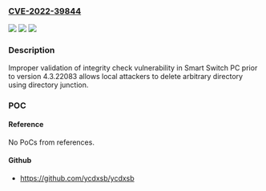### [CVE-2022-39844](https://cve.mitre.org/cgi-bin/cvename.cgi?name=CVE-2022-39844)
![](https://img.shields.io/static/v1?label=Product&message=Smart%20Switch%20PC&color=blue)
![](https://img.shields.io/static/v1?label=Version&message=%3C%204.3.22083%20&color=brighgreen)
![](https://img.shields.io/static/v1?label=Vulnerability&message=CWE-354%20Improper%20Validation%20of%20Integrity%20Check%20Value&color=brighgreen)

### Description

Improper validation of integrity check vulnerability in Smart Switch PC prior to version 4.3.22083 allows local attackers to delete arbitrary directory using directory junction.

### POC

#### Reference
No PoCs from references.

#### Github
- https://github.com/ycdxsb/ycdxsb

